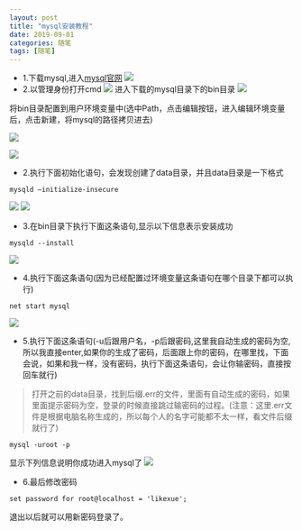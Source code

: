 ```yaml
---
layout: post
title: "mysql安装教程"
date: 2019-09-01
categories: 随笔
tags: [随笔]
---
```


+ 1.下载mysql,进入[mysql官网](https://dev.mysql.com/downloads/mysql/)
![](https://upload-images.jianshu.io/upload_images/14088173-ebf83b0c93191145.png)
+ 2.以管理身份打开cmd
![](https://upload-images.jianshu.io/upload_images/14088173-65ec8c70f4d784a3.png)
进入下载的mysql目录下的bin目录
![](https://upload-images.jianshu.io/upload_images/14088173-773554636f673fb3.PNG)

将bin目录配置到用户环境变量中(选中Path，点击编辑按钮，进入编辑环境变量后，点击新建，将mysql的路径拷贝进去)

![](https://upload-images.jianshu.io/upload_images/14088173-4432e46efa87a7a1.PNG)

![](https://upload-images.jianshu.io/upload_images/14088173-b78f38697b5685ca.PNG)

+ 2.执行下面初始化语句，会发现创建了data目录，并且data目录是一下格式
```
mysqld –initialize-insecure
```
![](https://upload-images.jianshu.io/upload_images/14088173-d5b9d243018b6aa7.PNG)
![](https://upload-images.jianshu.io/upload_images/14088173-555acb84c7224276.PNG)
+ 3.在bin目录下执行下面这条语句,显示以下信息表示安装成功
```
mysqld --install
```
![](https://upload-images.jianshu.io/upload_images/14088173-fbeaaaa33664f831.PNG)

+ 4.执行下面这条语句(因为已经配置过环境变量这条语句在哪个目录下都可以执行)
```
net start mysql
```
![](https://upload-images.jianshu.io/upload_images/14088173-0695586fa4c736e7.PNG)
+ 5.执行下面这条语句(-u后跟用户名，-p后跟密码,这里我自动生成的密码为空,所以我直接enter,如果你的生成了密码，后面跟上你的密码，在哪里找，下面会说，如果和我一样，没有密码，执行下面这条语句，会让你输密码，直接按回车就行)
>打开之前的data目录，找到后缀.err的文件，里面有自动生成的密码，如果里面提示密码为空，登录的时候直接跳过输密码的过程。(注意：这里.err文件是根据电脑名称生成的，所以每个人的名字可能都不太一样，看文件后缀就行了)
```
mysql -uroot -p
```
显示下列信息说明你成功进入mysql了
![](https://upload-images.jianshu.io/upload_images/14088173-410aa788c940a3de.PNG)
+ 6.最后修改密码
```
set password for root@localhost = 'likexue';
```
退出以后就可以用新密码登录了。


